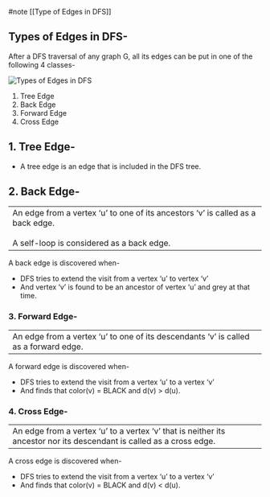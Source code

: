 #note 
[[Type of Edges in DFS]]
## **Types of Edges in DFS-**

After a DFS traversal of any graph G, all its edges can be put in one of the following 4 classes-

![](https://www.gatevidyalay.com/wp-content/uploads/2018/06/Types-of-Edges-in-DFS-1.png "Types of Edges in DFS")

1. Tree Edge
2. Back Edge
3. Forward Edge
4. Cross Edge

## **1. Tree Edge-**

- A tree edge is an edge that is included in the DFS tree.

## **2. Back Edge-**

|   |
|---|
|An edge from a vertex ‘u’ to one of its ancestors ‘v’ is called as a back edge.<br><br>A self-loop is considered as a back edge.|

A back edge is discovered when-

- DFS tries to extend the visit from a vertex ‘u’ to vertex ‘v’
- And vertex ‘v’ is found to be an ancestor of vertex ‘u’ and grey at that time.

### **3. Forward Edge-**

|   |
|---|
|An edge from a vertex ‘u’ to one of its descendants ‘v’ is called as a forward edge.|

A forward edge is discovered when-

- DFS tries to extend the visit from a vertex ‘u’ to a vertex ‘v’
- And finds that color(v) = BLACK and d(v) > d(u).

### **4. Cross Edge-**

|   |
|---|
|An edge from a vertex ‘u’ to a vertex ‘v’ that is neither its ancestor nor its descendant is called as a cross edge.|

A cross edge is discovered when-

- DFS tries to extend the visit from a vertex ‘u’ to a vertex ‘v’
- And finds that color(v) = BLACK and d(v) < d(u).